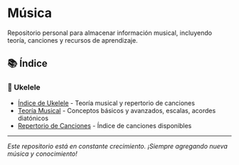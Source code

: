 # Música

Repositorio personal para almacenar información musical, incluyendo teoría, canciones y recursos de aprendizaje.

## 📚 Índice

### 🎸 Ukelele
- [Índice de Ukelele](./ukelele/README.md) - Teoría musical y repertorio de canciones
- [Teoría Musical](./ukelele/teoria.md) - Conceptos básicos y avanzados, escalas, acordes diatónicos
- [Repertorio de Canciones](./ukelele/canciones/README.md) - Índice de canciones disponibles

---

*Este repositorio está en constante crecimiento. ¡Siempre agregando nueva música y conocimiento!*
